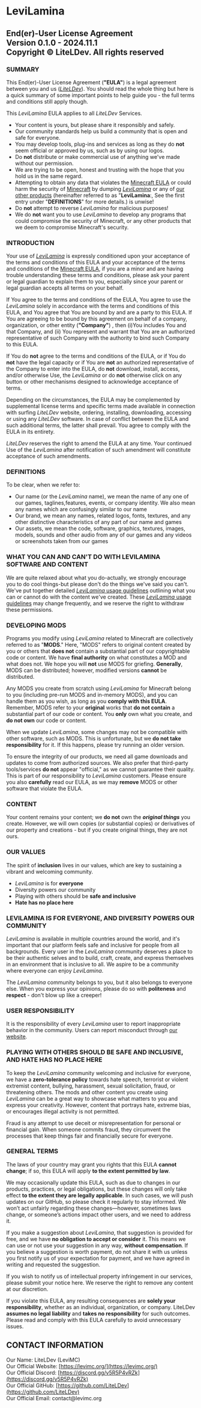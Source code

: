 # LeviLamina

## End(er)-User License Agreement <br> Version 0.1.0 - 2024.11.1 <br> Copyright © LiteLDev. All rights reserved

### SUMMARY

This End(er)-User License Agreement (**"EULA"**) is a legal agreement between you and
us ([*LiteLDev*](https://github.com/LiteLDev)). You should read the whole thing but
here is a quick summary of some important points to help guide you - the full terms and
conditions still apply though.

This *LeviLamina* EULA applies to all *LiteLDev* Services.

- Your content is yours, but please share it responsibly and safely.
- Our community standards help us build a community that is open and safe for everyone.
- You may develop tools, plug-ins and services as long as they do **not** seem official or approved by us, such as by using our logos.
- Do **not** distribute or make commercial use of anything we've made without our permission.
- We are trying to be open, honest and trusting with the hope that you hold us in the same regard.
- Attempting to obtain any data that violates the [Minecraft EULA](https://www.minecraft.net/en-us/eula) or could harm the security of [Minecraft](https://www.minecraft.net/) by dumping [*LeviLamina*](https://github.com/LiteLDev/LeviLamina) or any of [our other products](https://github.com/orgs/LiteLDev/repositories) (hereinafter referred to as "**LeviLamina**:, See the first entry under "**DEFINITIONS**" for more details.) is unwise!
- Do **not** attempt to reverse *LeviLamina* for malicious purposes!
- We do **not** want you to use *LeviLamina* to develop any programs that could compromise the security of Minecraft, or any other products that we deem to compromise Minecraft's security.

### INTRODUCTION

Your use of [*LeviLamina*](https://github.com/LiteLDev/LeviLamina) is expressly conditioned
upon your acceptance of the terms and conditions of this EULA and your acceptance of the
terms and conditions of the [Minecraft EULA](https://www.minecraft.net/en-us/eula), if you are a minor and are having trouble understanding these terms and conditions, please ask your parent or legal guardian to explain them to you, especially since your parent or legal guardian accepts all terms on your behalf.

If You agree to the terms and conditions of the EULA, You agree to use the *LeviLamina*
solely in accordance with the terms and conditions of this EULA, and You agree that You
are bound by and are a party to this EULA. If You are agreeing to be bound by this
agreement on behalf of a company, organization, or other entity (**"Company"**) , then
(i)You includes You and that Company, and (ii) You represent and warrant that You are
an authorized representative of such Company with the authority to bind such Company
to this EULA.

If You do **not** agree to the terms and conditions of the EULA, or if You do **not** have the
legal capacity or if You are **not** an authorized representative of the Company to enter
into the EULA, do **not** download, install, access, and/or otherwise Use, the *LeviLamina*
or do **not** otherwise click on any button or other mechanisms designed to acknowledge
acceptance of terms.

Depending on the circumstances, the EULA may be complemented by supplemental license
terms and specific terms made available in connection with surfing *LiteLDev* website,
ordering, installing, downloading, accessing or using any *LiteLDev* software. In
case of conflict between the EULA and such additional terms, the latter shall prevail.
You agree to comply with the EULA in its entirety.

*LiteLDev* reserves the right to amend the EULA at any time. Your continued Use of
the *LeviLamina* after notification of such amendment will constitute acceptance of
such amendments.

### DEFINITIONS

To be clear, when we refer to:

- Our name (or the *LeviLamina* name), we mean the name of any one of our games, taglines,features, events, or company identity. We also mean any names which are confusingly similar to our name
- Our brand, we mean any names, related logos, fonts, textures, and any other distinctive characteristics of any part of our name and games
- Our assets, we mean the code, software, graphics, textures, images, models, sounds and other audio from any of our games and any videos or screenshots taken from our games

### WHAT YOU CAN AND CAN'T DO WITH LEVILAMINA SOFTWARE AND CONTENT

We are quite relaxed about what you do-actually, we strongly encourage you to do cool things-but please don't do the things we've said you can't. We've put together detailed [*LeviLamina* usage guidelines](docs/developer_guides/usage_guidelines.md) outlining what you can or cannot do with the content we've created. These [*LeviLamina* usage guidelines](docs/developer_guides/usage_guidelines.md) may change frequently, and we reserve the right to withdraw these permissions.

### DEVELOPING MODS

Programs you modify using *LeviLamina* related to Minecraft are collectively referred to as "**MODS**." Here, "MODS" refers to original content created by you or others that **does not** contain a substantial part of our copyrightable code or content. We have **final authority** on what constitutes a MOD and what does not. We hope you will **not** use MODS for griefing. **Generally**, MODS can be distributed; however, modified versions **cannot** be distributed.

Any MODS you create from scratch using *LeviLamina* for Minecraft belong to you (including pre-run MODS and in-memory MODS), and you can handle them as you wish, as long as you **comply with this EULA**. Remember, MODS refer to your **original** works that **do not contain** a substantial part of our code or content. You **only** own what you create, and **do not own** our code or content.

When we update *LeviLamina*, some changes may not be compatible with other software, such as MODS. This is unfortunate, but we **do not take responsibility** for it. If this happens, please try running an older version.

To ensure the integrity of our products, we need all game downloads and updates to come from authorized sources. We also prefer that third-party tools/services **do not** appear "official," as we cannot guarantee their quality. This is part of our responsibility to *LeviLamina* customers. Please ensure you also **carefully** read our EULA, as we may **remove** MODS or other software that violate the EULA.

### CONTENT

Your content remains your content; we **do not** own the ***original things*** you create. However, we will own copies (or substantial copies) or derivatives of our property and creations - but if you create original things, they are not ours.

### OUR VALUES

The spirit of **inclusion** lives in our values, which are key to sustaining a vibrant and welcoming community.

- *LeviLamina* is for **everyone**
- Diversity powers our community
- Playing with others should be **safe and inclusive**
- **Hate has no place here**

### LEVILAMINA IS FOR EVERYONE, AND DIVERSITY POWERS OUR COMMUNITY

*LeviLamina* is available in multiple countries around the world, and it's important that our platform feels safe and inclusive for people from all backgrounds. Every user in the *LeviLamina* community deserves a place to be their authentic selves and to build, craft, create, and express themselves in an environment that is inclusive to all. We aspire to be a community where everyone can enjoy *LeviLamina*.

The *LeviLamina* community belongs to you, but it also belongs to everyone else. When you express your opinions, please do so with **politeness** and **respect** - don't blow up like a creeper!

### USER RESPONSIBILITY

It is the responsibility of every *LeviLamina* user to report inappropriate behavior in the community. Users can report misconduct through [our website](feedback@levimc.org).

### PLAYING WITH OTHERS SHOULD BE SAFE AND INCLUSIVE, AND HATE HAS NO PLACE HERE

To keep the *LeviLamina* community welcoming and inclusive for everyone, we have a **zero-tolerance policy** towards hate speech, terrorist or violent extremist content, bullying, harassment, sexual solicitation, fraud, or threatening others. The mods and other content you create using *LeviLamina* can be a great way to showcase what matters to you and express your creativity. However, content that portrays hate, extreme bias, or encourages illegal activity is not permitted.

Fraud is any attempt to use deceit or misrepresentation for personal or financial gain. When someone commits fraud, they circumvent the processes that keep things fair and financially secure for everyone.

### GENERAL TERMS

The laws of your country may grant you rights that this EULA **cannot change**; if so, this EULA will apply **to the extent permitted by law**.

We may occasionally update this EULA, such as due to changes in our products, practices, or legal obligations, but these changes will only take effect **to the extent they are legally applicable**. In such cases, we will push updates on our GitHub, so please check it regularly to stay informed. We won’t act unfairly regarding these changes—however, sometimes laws change, or someone’s actions impact other users, and we need to address it.

If you make a suggestion about *LeviLamina*, that suggestion is provided for free, and we have **no obligation to accept or consider** it. This means we can use or not use your suggestion in any way, **without compensation**. If you believe a suggestion is worth payment, do not share it with us unless you first notify us of your expectation for payment, and we have agreed in writing and requested the suggestion.

If you wish to notify us of intellectual property infringement in our services, please submit your notice here. We reserve the right to remove any content at our discretion.

If you violate this EULA, any resulting consequences are **solely your responsibility**, whether as an individual, organization, or company. LiteLDev **assumes no legal liability** and **takes no responsibility** for such outcomes. Please read and comply with this EULA carefully to avoid unnecessary issues.

## CONTACT INFORMATION

Our Name: LiteLDev (LeviMC)  
Our Official Website: [https://levimc.org/](https://levimc.org/)  
Our Official Discord: [https://discord.gg/v5R5P4vRZk](https://discord.gg/v5R5P4vRZk)  
Our Official GitHub: [https://github.com/LiteLDev](https://github.com/LiteLDev)  
Our Official Email: contact\@levimc.org
